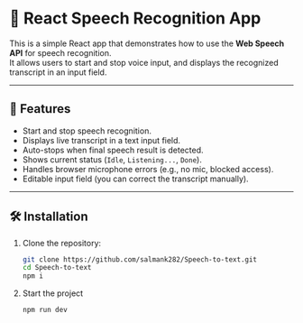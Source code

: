 # 🎤 React Speech Recognition App

This is a simple React app that demonstrates how to use the **Web Speech API** for speech recognition.  
It allows users to start and stop voice input, and displays the recognized transcript in an input field.

---

## 🚀 Features
- Start and stop speech recognition.
- Displays live transcript in a text input field.
- Auto-stops when final speech result is detected.
- Shows current status (`Idle`, `Listening...`, `Done`).
- Handles browser microphone errors (e.g., no mic, blocked access).
- Editable input field (you can correct the transcript manually).
  
---

## 🛠️ Installation

1. Clone the repository:
   ```bash
   git clone https://github.com/salmank282/Speech-to-text.git
   cd Speech-to-text
   npm i

2. Start the project
   ```
   npm run dev
